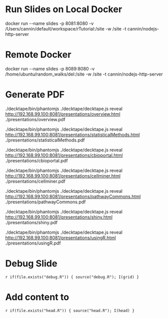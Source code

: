 # Run Slides on Local Docker
docker run --name slides -p 8081:8080 -v /Users/cannin/default/workspace/rTutorial:/site -w /site -t cannin/nodejs-http-server

# Remote Docker
docker run --name slides -p 8089:8080 -v /home/ubuntu/random_walks/del:/site -w /site -t cannin/nodejs-http-server

# Generate PDF
./decktape/bin/phantomjs ./decktape/decktape.js reveal http://192.168.99.100:8081/presentations/overview.html ./presentations/overview.pdf

./decktape/bin/phantomjs ./decktape/decktape.js reveal http://192.168.99.100:8081/presentations/statisticalMethods.html ./presentations/statisticalMethods.pdf

./decktape/bin/phantomjs ./decktape/decktape.js reveal http://192.168.99.100:8081/presentations/cbioportal.html ./presentations/cbioportal.pdf

./decktape/bin/phantomjs ./decktape/decktape.js reveal http://192.168.99.100:8081/presentations/cellminer.html ./presentations/cellminer.pdf

./decktape/bin/phantomjs ./decktape/decktape.js reveal http://192.168.99.100:8081/presentations/pathwayCommons.html ./presentations/pathwayCommons.pdf

./decktape/bin/phantomjs ./decktape/decktape.js reveal http://192.168.99.100:8081/presentations/shiny.html ./presentations/shiny.pdf

./decktape/bin/phantomjs ./decktape/decktape.js reveal http://192.168.99.100:8081/presentations/usingR.html ./presentations/usingR.pdf

# Debug Slide
`r if(file.exists("debug.R")) { source("debug.R"); I(grid) }`

# Add content to <HEAD>
`r if(file.exists("head.R")) { source("head.R"); I(head) }`

